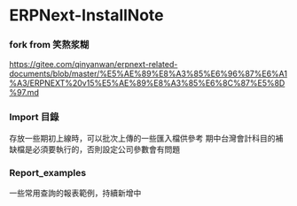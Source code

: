 # ERPNext-InstallNote
### fork from 笑熬浆糊
https://gitee.com/qinyanwan/erpnext-related-documents/blob/master/%E5%AE%89%E8%A3%85%E6%96%87%E6%A1%A3/ERPNEXT%20v15%E5%AE%89%E8%A3%85%E6%8C%87%E5%8D%97.md

### Import 目錄
存放一些期初上線時，可以批次上傳的一些匯入檔供參考
期中台灣會計科目的補缺檔是必須要執行的，否則設定公司參數會有問題

### Report_examples
一些常用查詢的報表範例，持續新增中
